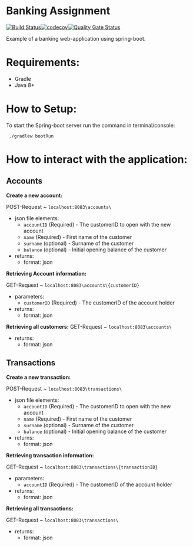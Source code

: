 # Banking Assignment

[![Build Status](https://travis-ci.com/swatarianess/banking_assignment.svg?branch=master)](https://travis-ci.com/swatarianess/banking_assignment)[![codecov](https://codecov.io/gh/swatarianess/banking_assignment/branch/master/graph/badge.svg)](https://codecov.io/gh/swatarianess/banking_assignment)[![Quality Gate Status](https://sonarcloud.io/api/project_badges/measure?project=swatarianess_banking_assignment&metric=alert_status)](https://sonarcloud.io/dashboard?id=swatarianess_banking_assignment)


Example of a banking web-application using spring-boot.

# Requirements:
* Gradle
* Java 8+

# How to Setup:
To start the Spring-boot server run the command in terminal/console:
<pre><code> ./gradlew bootRun </code></pre>

# How to interact with the application:
## Accounts
**Create a new account:**

POST-Request ~ `localhost:8083\accounts\`
* json file elements:
  * `accountID` (Required) - The customerID to open with the new account
  * `name` (Required) - First name of the customer
  * `surname` (optional) - Surname of the customer
  * `balance` (optional) - Initial opening balance of the customer
* returns:
  * format: json

**Retrieving Account information:**

GET-Request ~ `localhost:8083\accounts\{customerID}`
* parameters:
  * `customerID` (Required) - The customerID of the account holder
* returns:
  * format: json
  
**Retrieving all customers:**
GET-Request ~ `localhost:8083\accounts\`
* returns:
  * format: json

## Transactions
**Create a new transaction:**

POST-Request  ~ `localhost:8083\transactions\`
* json file elements:
  * `accountID` (Required) - The customerID to open with the new account
  * `name` (Required) - First name of the customer
  * `surname` (optional) - Surname of the customer
  * `balance` (optional) - Initial opening balance of the customer
* returns:
  * format: json

**Retrieving transaction information:**

GET-Request  ~ `localhost:8083\transactions\{transactionID}`
* parameters:
  * `accountID` (Required) - The customerID of the account holder
* returns:
  * format: json
  
**Retrieving all transactions:**

GET-Request ~ `localhost:8083\transactions\`
* returns:
  * format: json
